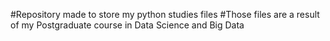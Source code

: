 #Repository made to store my python studies files 
#Those files are a result of my Postgraduate course in Data Science and Big Data

